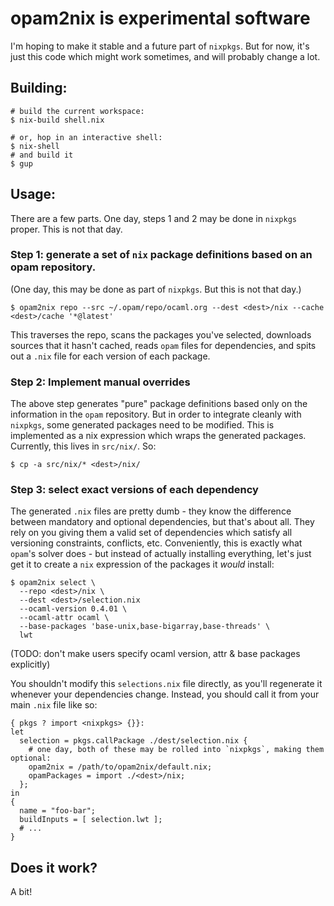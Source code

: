 # opam2nix is experimental software

I'm hoping to make it stable and a future part of `nixpkgs`. But for now, it's just this code which might work sometimes, and will probably change a lot.

## Building:

    # build the current workspace:
    $ nix-build shell.nix

    # or, hop in an interactive shell:
    $ nix-shell
    # and build it
    $ gup

## Usage:

There are a few parts. One day, steps 1 and 2 may be done in `nixpkgs` proper. This is not that day.

### Step 1: generate a set of `nix` package definitions based on an opam repository.

(One day, this may be done as part of `nixpkgs`. But this is not that day.)

    $ opam2nix repo --src ~/.opam/repo/ocaml.org --dest <dest>/nix --cache <dest>/cache '*@latest'

This traverses the repo, scans the packages you've selected, downloads sources that it hasn't cached, reads `opam` files for dependencies, and spits out a `.nix` file for each version of each package.

### Step 2: Implement manual overrides

The above step generates "pure" package definitions based only on the information in the `opam` repository. But in order to integrate cleanly with `nixpkgs`, some generated packages need to be modified. This is implemented as a nix expression which wraps the generated packages. Currently, this lives in `src/nix/`. So:

    $ cp -a src/nix/* <dest>/nix/

### Step 3: select exact versions of each dependency

The generated `.nix` files are pretty dumb - they know the difference between mandatory and optional dependencies, but that's about all. They rely on you giving them a valid set of dependencies which satisfy all versioning constraints, conflicts, etc. Conveniently, this is exactly what `opam`'s solver does - but instead of actually installing everything, let's just get it to create a `nix` expression of the packages it _would_ install:

    $ opam2nix select \
      --repo <dest>/nix \
      --dest <dest>/selection.nix
      --ocaml-version 0.4.01 \
      --ocaml-attr ocaml \
      --base-packages 'base-unix,base-bigarray,base-threads' \
      lwt

(TODO: don't make users specify ocaml version, attr & base packages explicitly)

You shouldn't modify this `selections.nix` file directly, as you'll regenerate it whenever your dependencies change.
Instead, you should call it from your main `.nix` file like so:

    { pkgs ? import <nixpkgs> {}}:
    let
      selection = pkgs.callPackage ./dest/selection.nix {
        # one day, both of these may be rolled into `nixpkgs`, making them optional:
        opam2nix = /path/to/opam2nix/default.nix;
        opamPackages = import ./<dest>/nix;
      };
    in
    {
      name = "foo-bar";
      buildInputs = [ selection.lwt ];
      # ...
    }

## Does it work?

A bit!

